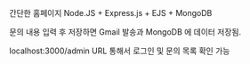 간단한 홈페이지 
Node.JS + Express.js + EJS + MongoDB

문의 내용 입력 후 저장하면 Gmail 발송과 MongoDB 에 데이터 저장됨.

localhost:3000/admin
URL 통해서 로그인 및 문의 목록 확인 가능 

